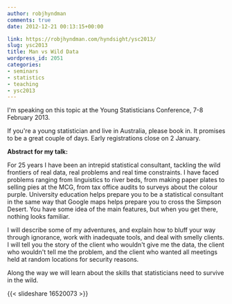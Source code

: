 ```yaml
---
author: robjhyndman
comments: true
date: 2012-12-21 00:13:15+00:00

link: https://robjhyndman.com/hyndsight/ysc2013/
slug: ysc2013
title: Man vs Wild Data
wordpress_id: 2051
categories:
- seminars
- statistics
- teaching
- ysc2013
---
```


I'm speaking on this topic at the Young Statisticians Conference, 7-8 February 2013.

If you're a young statistician and live in Australia, please book in. It promises to be a great couple of days. Early registrations close on 2 January.

**Abstract for my talk:**

For 25 years I have been an intrepid statistical consultant, tackling the wild frontiers of real data, real problems and real time constraints. I have faced problems ranging from linguistics to river beds, from making paper plates to selling pies at the MCG, from tax office audits to surveys about the colour purple. University education helps prepare you to be a statistical consultant in the same way that Google maps helps prepare you to cross the Simpson Desert. You have some idea of the main features, but when you get there, nothing looks familiar.

I will describe some of my adventures, and explain how to bluff your way through ignorance, work with inadequate tools, and deal with smelly clients. I will tell you the story of the client who wouldn't give me the data, the client who wouldn't tell me the problem, and the client who wanted all meetings held at random locations for security reasons.

Along the way we will learn about the skills that statisticians need to survive in the wild.

{{< slideshare 16520073 >}}